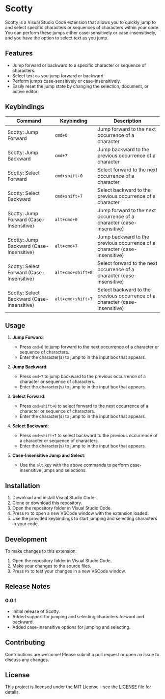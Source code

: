 # Scotty

Scotty is a Visual Studio Code extension that allows you to quickly jump to and select specific characters or sequences of characters within your code. You can perform these jumps either case-sensitively or case-insensitively, and you have the option to select text as you jump.

## Features

- Jump forward or backward to a specific character or sequence of characters.
- Select text as you jump forward or backward.
- Perform jumps case-sensitively or case-insensitively.
- Easily reset the jump state by changing the selection, document, or active editor.

## Keybindings

| Command                                | Keybinding                | Description                                        |
|----------------------------------------|---------------------------|----------------------------------------------------|
| Scotty: Jump Forward                   | `cmd+0`                   | Jump forward to the next occurrence of a character |
| Scotty: Jump Backward                  | `cmd+7`                   | Jump backward to the previous occurrence of a character |
| Scotty: Select Forward                 | `cmd+shift+0`             | Select forward to the next occurrence of a character |
| Scotty: Select Backward                | `cmd+shift+7`             | Select backward to the previous occurrence of a character |
| Scotty: Jump Forward (Case-Insensitive)| `alt+cmd+0`               | Jump forward to the next occurrence of a character (case-insensitive) |
| Scotty: Jump Backward (Case-Insensitive)| `alt+cmd+7`              | Jump backward to the previous occurrence of a character (case-insensitive) |
| Scotty: Select Forward (Case-Insensitive)| `alt+cmd+shift+0`       | Select forward to the next occurrence of a character (case-insensitive) |
| Scotty: Select Backward (Case-Insensitive)| `alt+cmd+shift+7`      | Select backward to the previous occurrence of a character (case-insensitive) |

## Usage

1. **Jump Forward**:
   - Press `cmd+0` to jump forward to the next occurrence of a character or sequence of characters.
   - Enter the character(s) to jump to in the input box that appears.

2. **Jump Backward**:
   - Press `cmd+7` to jump backward to the previous occurrence of a character or sequence of characters.
   - Enter the character(s) to jump to in the input box that appears.

3. **Select Forward**:
   - Press `cmd+shift+0` to select forward to the next occurrence of a character or sequence of characters.
   - Enter the character(s) to jump to in the input box that appears.

4. **Select Backward**:
   - Press `cmd+shift+7` to select backward to the previous occurrence of a character or sequence of characters.
   - Enter the character(s) to jump to in the input box that appears.

5. **Case-Insensitive Jump and Select**:
   - Use the `alt` key with the above commands to perform case-insensitive jumps and selections.

## Installation

1. Download and install Visual Studio Code.
2. Clone or download this repository.
3. Open the repository folder in Visual Studio Code.
4. Press `F5` to open a new VSCode window with the extension loaded.
5. Use the provided keybindings to start jumping and selecting characters in your code.

## Development

To make changes to this extension:

1. Open the repository folder in Visual Studio Code.
2. Make your changes to the source files.
3. Press `F5` to test your changes in a new VSCode window.

## Release Notes

### 0.0.1

- Initial release of Scotty.
- Added support for jumping and selecting characters forward and backward.
- Added case-insensitive options for jumping and selecting.

## Contributing

Contributions are welcome! Please submit a pull request or open an issue to discuss any changes.

## License

This project is licensed under the MIT License - see the [LICENSE](LICENSE) file for details.

